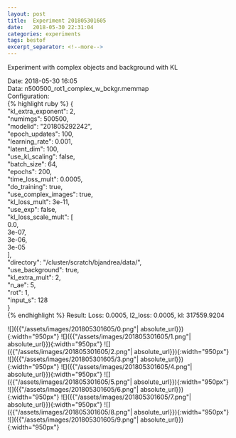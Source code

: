 ```yaml
---
layout: post
title:  Experiment 201805301605
date:   2018-05-30 22:31:04
categories: experiments
tags: bestof
excerpt_separator: <!--more-->
---
```

Experiment with complex objects and background with KL  

 <!--more-->
Date: 2018-05-30 16:05  
Data: n500500_rot1_complex_w_bckgr.memmap  
Configuration:   
{% highlight ruby %}
{  
    "kl_extra_exponent": 2,   
    "numimgs": 500500,   
    "modelid": "201805292242",   
    "epoch_updates": 100,   
    "learning_rate": 0.001,   
    "latent_dim": 100,   
    "use_kl_scaling": false,   
    "batch_size": 64,   
    "epochs": 200,   
    "time_loss_mult": 0.0005,   
    "do_training": true,   
    "use_complex_images": true,   
    "kl_loss_mult": 3e-11,   
    "use_exp": false,   
    "kl_loss_scale_mult": [  
        0.0,   
        3e-07,   
        3e-06,   
        3e-05  
    ],   
    "directory": "/cluster/scratch/bjandrea/data/",   
    "use_background": true,   
    "kl_extra_mult": 2,   
    "n_ae": 5,   
    "rot": 1,   
    "input_s": 128  
}  
{% endhighlight %}
Result: Loss: 0.0005, l2_loss: 0.0005, kl: 317559.9204  

![]({{"/assets/images/201805301605/0.png"| absolute_url}}){:width="950px"}
![]({{"/assets/images/201805301605/1.png"| absolute_url}}){:width="950px"}
![]({{"/assets/images/201805301605/2.png"| absolute_url}}){:width="950px"}
![]({{"/assets/images/201805301605/3.png"| absolute_url}}){:width="950px"}
![]({{"/assets/images/201805301605/4.png"| absolute_url}}){:width="950px"}
![]({{"/assets/images/201805301605/5.png"| absolute_url}}){:width="950px"}
![]({{"/assets/images/201805301605/6.png"| absolute_url}}){:width="950px"}
![]({{"/assets/images/201805301605/7.png"| absolute_url}}){:width="950px"}
![]({{"/assets/images/201805301605/8.png"| absolute_url}}){:width="950px"}
![]({{"/assets/images/201805301605/9.png"| absolute_url}}){:width="950px"}
